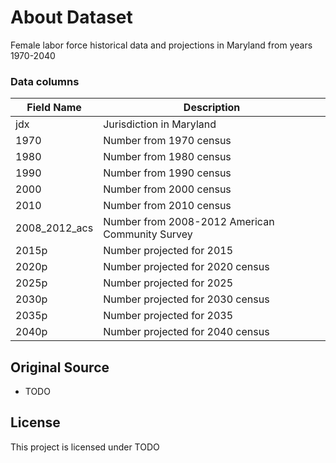 # About Dataset

Female labor force historical data and projections in Maryland from years 1970-2040

### Data columns

| Field Name    | Description                                     |
| ------------- | ----------------------------------------------- |
| jdx           | Jurisdiction in Maryland                        |
| 1970          | Number from 1970 census                         |
| 1980          | Number from 1980 census                         |
| 1990          | Number from 1990 census                         |
| 2000          | Number from 2000 census                         |
| 2010          | Number from 2010 census                         |
| 2008_2012_acs | Number from 2008-2012 American Community Survey |
| 2015p         | Number projected for 2015                       |
| 2020p         | Number projected for 2020 census                |
| 2025p         | Number projected for 2025                       |
| 2030p         | Number projected for 2030 census                |
| 2035p         | Number projected for 2035                       |
| 2040p         | Number projected for 2040 census                |

## Original Source

- TODO

## License

This project is licensed under TODO

